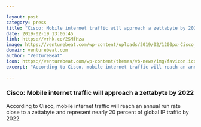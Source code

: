 ```yaml
---

layout: post
category: press
title: "Cisco: Mobile internet traffic will approach a zettabyte by 2022"
date: 2019-02-19 13:06:45
link: https://vrhk.co/2SMfHza
image: https://venturebeat.com/wp-content/uploads/2019/02/1200px-Cisco_logo_blue_2016.svg_.png?w=1200&strip=all
domain: venturebeat.com
author: "VentureBeat"
icon: https://venturebeat.com/wp-content/themes/vb-news/img/favicon.ico
excerpt: "According to Cisco, mobile internet traffic will reach an annual run rate close to a zettabyte and represent nearly 20 percent of global IP traffic by 2022."

---
```


### Cisco: Mobile internet traffic will approach a zettabyte by 2022

According to Cisco, mobile internet traffic will reach an annual run rate close to a zettabyte and represent nearly 20 percent of global IP traffic by 2022.